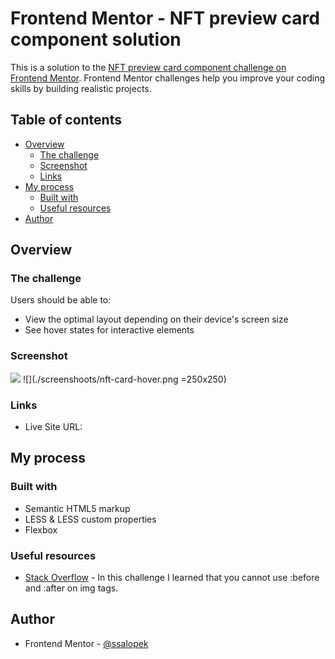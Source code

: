 # Frontend Mentor - NFT preview card component solution

This is a solution to the [NFT preview card component challenge on Frontend Mentor](https://www.frontendmentor.io/challenges/nft-preview-card-component-SbdUL_w0U). Frontend Mentor challenges help you improve your coding skills by building realistic projects. 

## Table of contents

- [Overview](#overview)
  - [The challenge](#the-challenge)
  - [Screenshot](#screenshot)
  - [Links](#links)
- [My process](#my-process)
  - [Built with](#built-with)
  - [Useful resources](#useful-resources)
- [Author](#author)

## Overview

### The challenge

Users should be able to:

- View the optimal layout depending on their device's screen size
- See hover states for interactive elements

### Screenshot

![](./screenshoots/nft-card.png=250x250)
![](./screenshoots/nft-card-hover.png =250x250)

### Links

- Live Site URL: [](https://ssalopek.github.io/frontendmentor-nft-preview-card/)

## My process

### Built with

- Semantic HTML5 markup
- LESS & LESS custom properties
- Flexbox

### Useful resources

- [Stack Overflow](https://stackoverflow.com/questions/5843035/does-before-not-work-on-img-elements) - In this challenge I learned that you cannot use :before and :after on img tags.

## Author

- Frontend Mentor - [@ssalopek](https://www.frontendmentor.io/profile/ssalopek)
